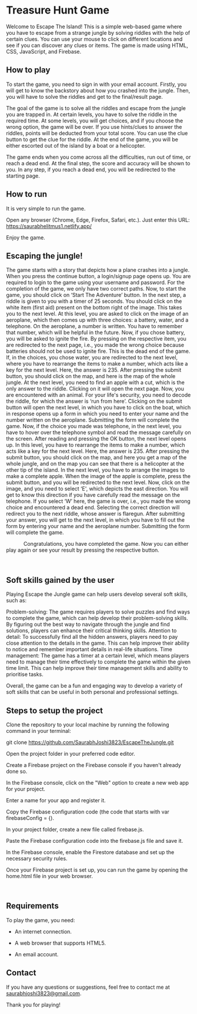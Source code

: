 # Treasure Hunt Game




Welcome to Escape The Island! This is a simple web-based game where you have to escape from a strange jungle by solving riddles with the help of certain clues. You can use your mouse to click on different locations and see if you can discover any clues or items. The game is made using HTML, CSS, JavaScript, and Firebase.




## How to play




To start the game, you need to sign in with your email account. Firstly, you will get to know the backstory about how you crashed into the jungle. Then, you will have to solve the riddles and get to the final/result page.




The goal of the game is to solve all the riddles and escape from the jungle you are trapped in. At certain levels, you have to solve the riddle in the required time. At some levels, you will get choices, and if you choose the wrong option, the game will be over. If you use hints/clues to answer the riddles, points will be deducted from your total score. You can use the clue button to get the clue for the riddle. At the end of the game, you will be either escorted out of the island by a boat or a helicopter.




The game ends when you come across all the difficulties, run out of time, or reach a dead end. At the final step, the score and accuracy will be shown to you. In any step, if you reach a dead end, you will be redirected to the starting page.




## How to run




It is very simple to run the game.

Open any browser (Chrome, Edge, Firefox, Safari, etc.).
Just enter this URL: https://saurabhelitmus1.netlify.app/

Enjoy the game.




## Escaping the jungle!

The game starts with a story that depicts how a plane crashes into a jungle. When you press the continue button, a login/signup page opens up. You are required to login to the game using your username and password. For the completion of the game, we only have two correct paths. Now, to start the game, you should click on ‘Start The Adventure’ button. In the next step, a riddle is given to you with a timer of 25 seconds. You should click on the white item (first aid) present on the bottom right of the image. This takes you to the next level. At this level, you are asked to click on the image of an aeroplane, which then comes up with three choices: a battery, water, and a telephone. On the aeroplane, a number is written. You have to remember that number, which will be helpful in the future. Now, if you chose battery, you will be asked to ignite the fire. By pressing on the respective item, you are redirected to the next page, i.e., you made the wrong choice because batteries should not be used to ignite fire. This is the dead end of the game. If, in the choices, you chose water, you are redirected to the next level, where you have to rearrange the items to make a number, which acts like a key for the next level. Here, the answer is 235. After pressing the submit button, you should click on the map, and here is the map of the whole jungle. At the next level, you need to find an apple with a cut, which is the only answer to the riddle. Clicking on it will open the next page. Now, you are encountered with an animal. For your life's security, you need to decode the riddle, for which the answer is ‘run from here’. Clicking on the submit button will open the next level, in which you have to click on the boat, which in response opens up a form in which you need to enter your name and the number written on the aeroplane. Submitting the form will complete the game.
Now, if the choice you made was telephone, in the next level, you have to hover over the telephone symbol and read the message carefully on the screen. After reading and pressing the OK button, the next level opens up. In this level, you have to rearrange the items to make a number, which acts like a key for the next level. Here, the answer is 235. After pressing the submit button, you should click on the map, and here you get a map of the whole jungle, and on the map you can see that there is a helicopter at the other tip of the island. In the next level, you have to arrange the images to make a complete apple. When the image of the apple is complete, press the submit button, and you will be redirected to the next level. Now, click on the image, and you need to select ‘E', which depicts the east direction. You will get to know this direction if you have carefully read the message on the telephone. If you select ‘W’ here, the game is over, i.e., you made the wrong choice and encountered a dead end. Selecting the correct direction will redirect you to the next riddle, whose answer is flaregun. After submitting your answer, you will get to the next level, in which you have to fill out the form by entering your name and the aeroplane number. Submitting the form will complete the game.

            Congratulations, you have completed the game. Now you can either play again or see your result by pressing the respective button.

 

## Soft skills gained by the user

Playing Escape the Jungle game can help users develop several soft skills, such as:

Problem-solving: The game requires players to solve puzzles and find ways to complete the game, which can help develop their problem-solving skills. By figuring out the best way to navigate through the jungle and find solutions, players can enhance their critical thinking skills.
Attention to detail: To successfully find all the hidden answers, players need to pay close attention to the details in the game. This can help improve their ability to notice and remember important details in real-life situations.
Time management: The game has a timer at a certain level, which means players need to manage their time effectively to complete the game within the given time limit. This can help improve their time management skills and ability to prioritise tasks.

Overall, the game can be a fun and engaging way to develop a variety of soft skills that can be useful in both personal and professional settings.




## Steps to setup the project

Clone the repository to your local machine by running the following command in your terminal:

git clone https://github.com/SaurabhJoshi3823/EscapeTheJungle.git 

Open the project folder in your preferred code editor.

Create a Firebase project on the Firebase console if you haven't already done so.

In the Firebase console, click on the "Web" option to create a new web app for your project.

Enter a name for your app and register it.

Copy the Firebase configuration code (the code that starts with var firebaseConfig = {).

In your project folder, create a new file called firebase.js.

Paste the Firebase configuration code into the firebase.js file and save it.

In the Firebase console, enable the Firestore database and set up the necessary security rules.

Once your Firebase project is set up, you can run the game by opening the home.html file in your web browser.

 

## Requirements




To play the game, you need:

- An internet connection.

- A web browser that supports HTML5.

- An email account.




## Contact




If you have any questions or suggestions, feel free to contact me at saurabhjoshi3823@gmail.com.




Thank you for playing!
